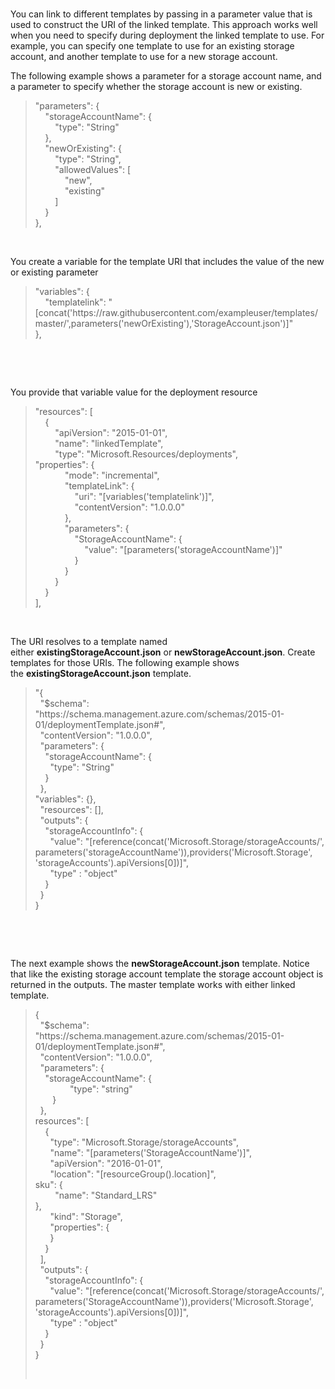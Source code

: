 <br>
<p>You can link to different templates by passing in a  parameter value that is used to construct the URI of the linked template. This  approach works well when you need to specify during deployment the linked  template to use. For example, you can specify one template to use for an  existing storage account, and another template to use for a new storage  account.</p>
<p>The following example shows a parameter for a storage  account name, and a parameter to specify whether the storage account is new or  existing.<br>
<div>
  <blockquote>
    <p>&quot;parameters&quot;: { <br>
      &nbsp;&nbsp;&nbsp;      &quot;storageAccountName&quot;: { <br>
      &nbsp;&nbsp;&nbsp;&nbsp;&nbsp;&nbsp;&nbsp;      &quot;type&quot;: &quot;String&quot; <br>
      &nbsp;&nbsp;&nbsp; }, <br>
      &nbsp;&nbsp;&nbsp;      &quot;newOrExisting&quot;: { <br>
      &nbsp;&nbsp;&nbsp;&nbsp;&nbsp;&nbsp;&nbsp;      &quot;type&quot;: &quot;String&quot;, <br>
      &nbsp;&nbsp;&nbsp;&nbsp;&nbsp;&nbsp;&nbsp;      &quot;allowedValues&quot;: [ <br>
      &nbsp;&nbsp;&nbsp;&nbsp;&nbsp;&nbsp;&nbsp;&nbsp;&nbsp;&nbsp;&nbsp;      &quot;new&quot;, <br>
      &nbsp;&nbsp;&nbsp;&nbsp;&nbsp;&nbsp;&nbsp;&nbsp;&nbsp;&nbsp;&nbsp;      &quot;existing&quot; <br>
      &nbsp;&nbsp;&nbsp;&nbsp;&nbsp;&nbsp;&nbsp; ] <br>
      &nbsp;&nbsp;&nbsp; } <br>
      },&nbsp;&nbsp;&nbsp;&nbsp;&nbsp; </p>
  </blockquote>
</div>
</p>
<br><p>You create a variable for the template URI  that includes the value of the new or existing parameter<br>
</p>
<div>
  <blockquote>
    <p>&quot;variables&quot;: { <br>
      &nbsp;&nbsp;&nbsp;      &quot;templatelink&quot;:      &quot;[concat('https://raw.githubusercontent.com/exampleuser/templates/master/',parameters('newOrExisting'),'StorageAccount.json')]&quot; <br>
      },&nbsp;&nbsp; </p>
  </blockquote>
</div>
<p>&nbsp;</p>
<br><p>You provide that variable value for the  deployment resource<br>
<div>
  <blockquote>
    <p>&quot;resources&quot;: [ <br>
      &nbsp;&nbsp;&nbsp; { <br>
      &nbsp;&nbsp;&nbsp;&nbsp;&nbsp;&nbsp;&nbsp;      &quot;apiVersion&quot;: &quot;2015-01-01&quot;, <br>
      &nbsp;&nbsp;&nbsp;&nbsp;&nbsp;&nbsp;&nbsp;      &quot;name&quot;: &quot;linkedTemplate&quot;, <br>
      &nbsp;&nbsp;&nbsp;&nbsp;&nbsp;&nbsp;&nbsp;      &quot;type&quot;: &quot;Microsoft.Resources/deployments&quot;,&nbsp;&nbsp; <br>
      &quot;properties&quot;: { <br>
      &nbsp;&nbsp;&nbsp;&nbsp;&nbsp;&nbsp;&nbsp;&nbsp;&nbsp;&nbsp;&nbsp;      &quot;mode&quot;: &quot;incremental&quot;, <br>
      &nbsp;&nbsp;&nbsp;&nbsp;&nbsp;&nbsp;&nbsp;&nbsp;&nbsp;&nbsp;&nbsp;      &quot;templateLink&quot;: { <br>
      &nbsp;&nbsp;&nbsp;&nbsp;&nbsp;&nbsp;&nbsp;&nbsp;&nbsp;&nbsp;&nbsp;&nbsp;&nbsp;&nbsp;&nbsp;      &quot;uri&quot;: &quot;[variables('templatelink')]&quot;, <br>
      &nbsp;&nbsp;&nbsp;&nbsp;&nbsp;&nbsp;&nbsp;&nbsp;&nbsp;&nbsp;&nbsp;&nbsp;&nbsp;&nbsp;&nbsp;      &quot;contentVersion&quot;: &quot;1.0.0.0&quot; <br>
      &nbsp;&nbsp;&nbsp;&nbsp;&nbsp;&nbsp;&nbsp;&nbsp;&nbsp;&nbsp;&nbsp; }, <br>
      &nbsp;&nbsp;&nbsp;&nbsp;&nbsp;&nbsp;&nbsp;&nbsp;&nbsp;&nbsp;&nbsp;      &quot;parameters&quot;: { <br>
      &nbsp;&nbsp;&nbsp;&nbsp;&nbsp;&nbsp;&nbsp;&nbsp;&nbsp;&nbsp;&nbsp;&nbsp;&nbsp;&nbsp;&nbsp;      &quot;StorageAccountName&quot;: { <br>
      &nbsp;&nbsp;&nbsp;&nbsp;&nbsp;&nbsp;&nbsp;&nbsp;&nbsp;&nbsp;&nbsp;&nbsp;&nbsp;&nbsp;&nbsp;&nbsp;&nbsp;&nbsp;&nbsp;      &quot;value&quot;: &quot;[parameters('storageAccountName')]&quot; <br>
      &nbsp;&nbsp;&nbsp;&nbsp;&nbsp;&nbsp;&nbsp;&nbsp;&nbsp;&nbsp;&nbsp;&nbsp;&nbsp;&nbsp;&nbsp; } <br>
      &nbsp;&nbsp;&nbsp;&nbsp;&nbsp;&nbsp;&nbsp;&nbsp;&nbsp;&nbsp;&nbsp; } <br>
      &nbsp;&nbsp;&nbsp;&nbsp;&nbsp;&nbsp;&nbsp; } <br>
      &nbsp;&nbsp;&nbsp; } <br>
      ], </p>
  </blockquote>
</div>
</p>
<br><p>The URI resolves to a template named  either&nbsp;<strong>existingStorageAccount.json</strong>&nbsp;or&nbsp;<strong>newStorageAccount.json</strong>.  Create templates for those URIs. The following example shows the&nbsp;<strong>existingStorageAccount.json</strong>&nbsp;template.<br>
<div>
  <blockquote>
    <p>&quot;{ <br>
      &nbsp;      &quot;$schema&quot;:      &quot;https://schema.management.azure.com/schemas/2015-01-01/deploymentTemplate.json#&quot;, <br>
      &nbsp;      &quot;contentVersion&quot;: &quot;1.0.0.0&quot;, <br>
      &nbsp;      &quot;parameters&quot;: { <br>
      &nbsp;&nbsp;&nbsp;      &quot;storageAccountName&quot;: { <br>
      &nbsp;&nbsp;&nbsp;&nbsp;&nbsp;      &quot;type&quot;: &quot;String&quot; <br>
      &nbsp;&nbsp;&nbsp; } <br>
      &nbsp; }, <br>
      &quot;variables&quot;: {}, <br>
      &nbsp;      &quot;resources&quot;: [], <br>
      &nbsp;      &quot;outputs&quot;: { <br>
      &nbsp;&nbsp;&nbsp;      &quot;storageAccountInfo&quot;: { <br>
      &nbsp;&nbsp;&nbsp;&nbsp;&nbsp;      &quot;value&quot;:      &quot;[reference(concat('Microsoft.Storage/storageAccounts/',      parameters('storageAccountName')),providers('Microsoft.Storage',      'storageAccounts').apiVersions[0])]&quot;, <br>
      &nbsp;&nbsp;&nbsp;&nbsp;&nbsp;      &quot;type&quot; : &quot;object&quot; <br>
      &nbsp;&nbsp;&nbsp; } <br>
      &nbsp; } <br>
      } </p>
  </blockquote>
</div>
<p>&nbsp;</p>
</br><p>The next example shows the&nbsp;<strong>newStorageAccount.json</strong>&nbsp;template.  Notice that like the existing storage account template the storage account  object is returned in the outputs. The master template works with either linked  template.<br>
</p>
<div>
  <blockquote>
    <p>{ <br>
      &nbsp;      &quot;$schema&quot;:      &quot;https://schema.management.azure.com/schemas/2015-01-01/deploymentTemplate.json#&quot;, <br>
      &nbsp;      &quot;contentVersion&quot;: &quot;1.0.0.0&quot;, <br>
      &nbsp;      &quot;parameters&quot;: { <br>
      &nbsp;&nbsp;&nbsp;      &quot;storageAccountName&quot;: { <br>
      &nbsp;&nbsp;&nbsp;&nbsp;&nbsp;&nbsp;&nbsp;&nbsp;&nbsp;&nbsp;&nbsp;&nbsp;&nbsp; &quot;type&quot;:      &quot;string&quot; <br>
      &nbsp;&nbsp;&nbsp; &nbsp;&nbsp; } <br>
      &nbsp; }, <br>
      resources&quot;: [ <br>
      &nbsp;&nbsp;&nbsp; { <br>
      &nbsp;&nbsp;&nbsp;&nbsp;&nbsp;      &quot;type&quot;: &quot;Microsoft.Storage/storageAccounts&quot;, <br>
      &nbsp;&nbsp;&nbsp;&nbsp;&nbsp;      &quot;name&quot;: &quot;[parameters('StorageAccountName')]&quot;, <br>
      &nbsp;&nbsp;&nbsp;&nbsp;&nbsp;      &quot;apiVersion&quot;: &quot;2016-01-01&quot;, <br>
      &nbsp;&nbsp;&nbsp;&nbsp;&nbsp;      &quot;location&quot;: &quot;[resourceGroup().location]&quot;, <br>
      sku&quot;: { <br>
      &nbsp;&nbsp;&nbsp;&nbsp;&nbsp;&nbsp;&nbsp;      &quot;name&quot;: &quot;Standard_LRS&quot; <br>
      }, <br>
      &nbsp;&nbsp;&nbsp;&nbsp;&nbsp;      &quot;kind&quot;: &quot;Storage&quot;, <br>
      &nbsp;&nbsp;&nbsp;&nbsp;&nbsp;      &quot;properties&quot;: { <br>
      &nbsp;&nbsp;&nbsp;&nbsp;&nbsp; } <br>
      &nbsp;&nbsp;&nbsp; } <br>
      &nbsp; ], <br>
      &nbsp;      &quot;outputs&quot;: { <br>
      &nbsp;&nbsp;&nbsp;      &quot;storageAccountInfo&quot;: { <br>
      &nbsp;&nbsp;&nbsp;&nbsp;&nbsp;      &quot;value&quot;:      &quot;[reference(concat('Microsoft.Storage/storageAccounts/',      parameters('StorageAccountName')),providers('Microsoft.Storage',      'storageAccounts').apiVersions[0])]&quot;, <br>
      &nbsp;&nbsp;&nbsp;&nbsp;&nbsp;      &quot;type&quot; : &quot;object&quot; <br>
      &nbsp;&nbsp;&nbsp; } <br>
      &nbsp; } <br>
      } </p>
    <p>&nbsp;</p>
  </blockquote>
</div>

